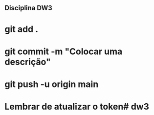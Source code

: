 ## Disciplina DW3

# git add .
# git commit -m "Colocar uma descrição"
# git push -u origin main

# Lembrar de atualizar o token# dw3
